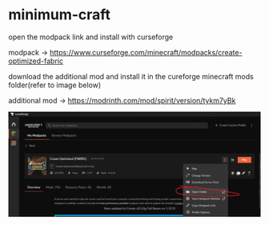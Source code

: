 # minimum-craft

open the modpack link and install with curseforge 

modpack -> https://www.curseforge.com/minecraft/modpacks/create-optimized-fabric

download the additional mod and install it in the cureforge minecraft mods folder(refer to image below)

additional mod -> https://modrinth.com/mod/spirit/version/tykm7yBk

![alt text](https://raw.githubusercontent.com/NahMee/minimum-craft/main/%3B.png)
